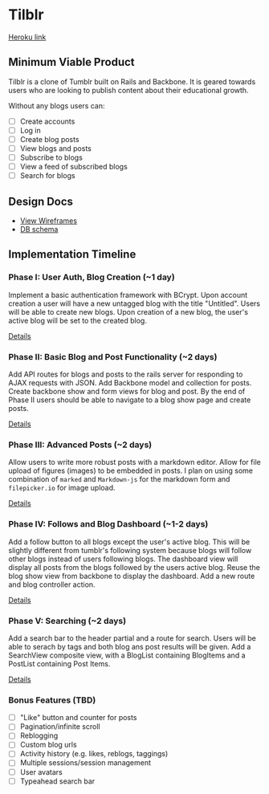 # Tilblr

[Heroku link][heroku]

[heroku]: http://tilblr.herokuapp.com

## Minimum Viable Product
Tilblr is a clone of Tumblr built on Rails and Backbone. It is geared towards
users who are looking to publish content about their educational growth.

Without any blogs users can:
- [ ] Create accounts
- [ ] Log in
- [ ] Create blog posts
- [ ] View blogs and posts
- [ ] Subscribe to blogs
- [ ] View a feed of subscribed blogs
- [ ] Search for blogs

## Design Docs
* [View Wireframes][views]
* [DB schema][schema]

[views]: ./docs/views.md
[schema]: ./docs/schema.md

## Implementation Timeline

### Phase I: User Auth, Blog Creation (~1 day)
Implement a basic authentication framework with BCrypt. Upon account creation
a user will have a new untagged blog with the title "Untitled". Users will be 
able to create new blogs. Upon creation of a new blog, the user's active blog 
will be set to the created blog. 

[Details][phase-one]

### Phase II: Basic Blog and Post Functionality (~2 days)
Add API routes for blogs and posts to the rails server for responding to AJAX 
requests with JSON. Add Backbone model and collection for posts. Create backbone
show and form views for blog and post. By the end of Phase II users should be
able to navigate to a blog show page and create posts.

[Details][phase-two]

### Phase III: Advanced Posts (~2 days)
Allow users to write more robust posts with a markdown editor. Allow for file 
upload of figures (images) to be embedded in posts. I plan on using some 
combination of `marked` and `Markdown-js` for the markdown form and 
`filepicker.io` for image upload.

[Details][phase-three]

### Phase IV: Follows and Blog Dashboard (~1-2 days)
Add a follow button to all blogs except the user's active blog. This will be 
slightly different from tumblr's following system because blogs will follow
other blogs instead of users following blogs. The dashboard view will display
all posts from the blogs followed by the users active blog. Reuse the blog show
view from backbone to display the dashboard. Add a new route and blog controller
action.

[Details][phase-four]

### Phase V: Searching (~2 days) 
Add a search bar to the header partial and a route for search. Users will be
able to serach by tags and both blog ans post results will be given. Add a 
SearchView composite view, with a BlogList containing BlogItems and a PostList 
containing Post Items. 

[Details][phase-five]

### Bonus Features (TBD)
- [ ] "Like" button and counter for posts
- [ ] Pagination/infinite scroll
- [ ] Reblogging
- [ ] Custom blog urls
- [ ] Activity history (e.g. likes, reblogs, taggings)
- [ ] Multiple sessions/session management
- [ ] User avatars
- [ ] Typeahead search bar

[phase-one]: ./docs/phases/phase1.md
[phase-two]: ./docs/phases/phase2.md
[phase-three]: ./docs/phases/phase3.md
[phase-four]: ./docs/phases/phase4.md
[phase-five]: ./docs/phases/phase5.md

